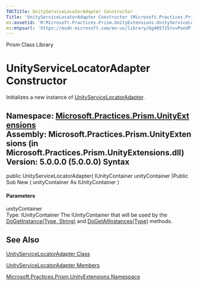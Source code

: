```yaml
---
TOCTitle: UnityServiceLocatorAdapter Constructor
Title: 'UnityServiceLocatorAdapter Constructor (Microsoft.Practices.Prism.UnityExtensions)'
ms:assetid: 'M:Microsoft.Practices.Prism.UnityExtensions.UnityServiceLocatorAdapter.\#ctor(Microsoft.Practices.Unity.IUnityContainer)'
ms:mtpsurl: 'https://msdn.microsoft.com/en-us/library/Gg405725(v=PandP.50)'
---
```


Prism Class Library

UnityServiceLocatorAdapter Constructor
======================================

Initializes a new instance of [UnityServiceLocatorAdapter](https://msdn.microsoft.com/t:microsoft.practices.prism.unityextensions.unityservicelocatoradapter).

**Namespace:** [Microsoft.Practices.Prism.UnityExtensions](https://msdn.microsoft.com/n:microsoft.practices.prism.unityextensions)
**Assembly:** Microsoft.Practices.Prism.UnityExtensions (in Microsoft.Practices.Prism.UnityExtensions.dll) Version: 5.0.0.0 (5.0.0.0)
Syntax
------

<span id="syntaxToggle"></span>public UnityServiceLocatorAdapter( IUnityContainer unityContainer )Public Sub New ( unityContainer As IUnityContainer )
#### Parameters

unityContainer  
Type: IUnityContainer
The IUnityContainer that will be used by the [DoGetInstance(Type, String)](https://msdn.microsoft.com/m:microsoft.practices.prism.unityextensions.unityservicelocatoradapter.dogetinstance(system.type%2csystem.string)) and [DoGetAllInstances(Type)](https://msdn.microsoft.com/m:microsoft.practices.prism.unityextensions.unityservicelocatoradapter.dogetallinstances(system.type)) methods.

See Also
--------

<span id="seeAlsoToggle"></span>
[UnityServiceLocatorAdapter Class](https://msdn.microsoft.com/t:microsoft.practices.prism.unityextensions.unityservicelocatoradapter)

[UnityServiceLocatorAdapter Members](https://msdn.microsoft.com/allmembers.t:microsoft.practices.prism.unityextensions.unityservicelocatoradapter)

[Microsoft.Practices.Prism.UnityExtensions Namespace](https://msdn.microsoft.com/n:microsoft.practices.prism.unityextensions)
